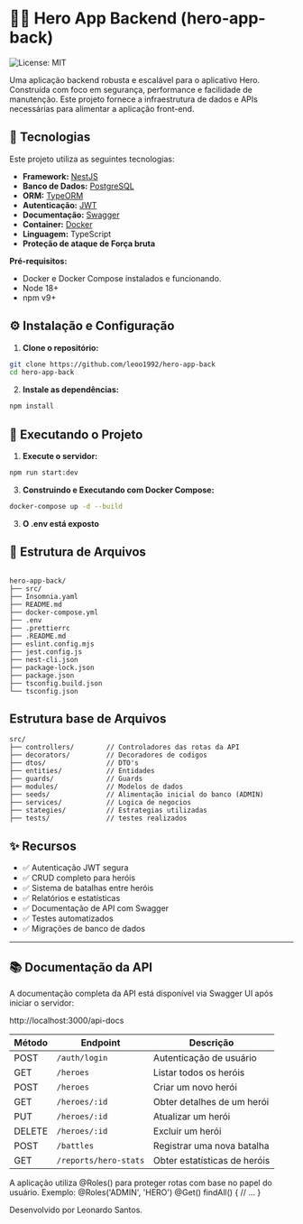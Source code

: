 # 🦸‍♂️ Hero App Backend (hero-app-back)

![License: MIT](https://img.shields.io/badge/License-MIT-yellow.svg)

Uma aplicação backend robusta e escalável para o aplicativo Hero.  Construída com foco em segurança, performance e facilidade de manutenção.
Este projeto fornece a infraestrutura de dados e APIs necessárias para alimentar a aplicação front-end.

## 🚀 Tecnologias

Este projeto utiliza as seguintes tecnologias:

* **Framework:** [NestJS](https://nestjs.com/)
* **Banco de Dados:** [PostgreSQL](https://www.postgresql.org/)
* **ORM:** [TypeORM](https://typeorm.io/)
* **Autenticação:** [JWT](https://jwt.io/)
* **Documentação:** [Swagger](https://swagger.io/)
* **Container:** [Docker](https://www.docker.com/)
* **Linguagem:** TypeScript
* **Proteção de ataque de Força bruta**


**Pré-requisitos:**
   * Docker e Docker Compose instalados e funcionando.
   * Node 18+
   * npm v9+ 

## ⚙️ Instalação e Configuração

1. **Clone o repositório:**

```bash
git clone https://github.com/leoo1992/hero-app-back
cd hero-app-back
```

2. **Instale as dependências:**

```bash
npm install
```

## 🏃 Executando o Projeto

1. **Execute o servidor:**

```bash
npm run start:dev
```

3. **Construindo e Executando com Docker Compose:**

```bash
docker-compose up -d --build
```

3. **O .env está exposto**

## 📁 Estrutura de Arquivos

```

hero-app-back/
├── src/
├── Insomnia.yaml
├── README.md
├── docker-compose.yml
├── .env
├── .prettierrc
├── .README.md
├── eslint.config.mjs
├── jest.config.js
├── nest-cli.json
├── package-lock.json
├── package.json
├── tsconfig.build.json
└── tsconfig.json

```

## Estrutura base de Arquivos

```
src/
├── controllers/        // Controladores das rotas da API
├── decorators/         // Decoradores de codigos
├── dtos/               // DTO's
├── entities/           // Entidades
├── guards/             // Guards
├── modules/            // Modelos de dados
├── seeds/              // Alimentação inicial do banco (ADMIN)
├── services/           // Logica de negocios
├── stategies/          // Estrategias utilizadas
├── tests/              // testes realizados

```

## ✨ Recursos

- ✅ Autenticação JWT segura  
- ✅ CRUD completo para heróis  
- ✅ Sistema de batalhas entre heróis  
- ✅ Relatórios e estatísticas  
- ✅ Documentação de API com Swagger  
- ✅ Testes automatizados  
- ✅ Migrações de banco de dados  

---

## 📚 Documentação da API

A documentação completa da API está disponível via Swagger UI após iniciar o servidor:

http://localhost:3000/api-docs

| Método | Endpoint              | Descrição                    |
| ------ | --------------------- | ---------------------------- |
| POST   | `/auth/login`         | Autenticação de usuário      |
| GET    | `/heroes`             | Listar todos os heróis       |
| POST   | `/heroes`             | Criar um novo herói          |
| GET    | `/heroes/:id`         | Obter detalhes de um herói   |
| PUT    | `/heroes/:id`         | Atualizar um herói           |
| DELETE | `/heroes/:id`         | Excluir um herói             |
| POST   | `/battles`            | Registrar uma nova batalha   |
| GET    | `/reports/hero-stats` | Obter estatísticas de heróis |


A aplicação utiliza @Roles() para proteger rotas com base no papel do usuário. Exemplo:
@Roles('ADMIN', 'HERO')
@Get()
findAll() {
  // ...
}


Desenvolvido por Leonardo Santos.



